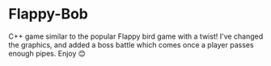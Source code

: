 # Flappy-Bob

C++ game similar to the popular Flappy bird game with a twist! I've changed the graphics, and added a boss battle which comes once a player passes enough pipes. Enjoy 😊
